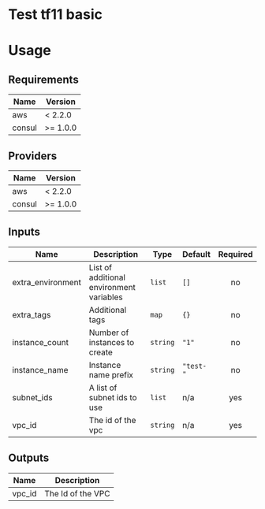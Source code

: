 # Test tf11 basic

# Usage
<!--- BEGIN_TF_DOCS --->
## Requirements

| Name | Version |
|------|---------|
| aws | < 2.2.0 |
| consul | >= 1.0.0 |

## Providers

| Name | Version |
|------|---------|
| aws | < 2.2.0 |
| consul | >= 1.0.0 |

## Inputs

| Name | Description | Type | Default | Required |
|------|-------------|------|---------|:--------:|
| extra\_environment | List of additional environment variables | `list` | `[]` | no |
| extra\_tags | Additional tags | `map` | `{}` | no |
| instance\_count | Number of instances to create | `string` | `"1"` | no |
| instance\_name | Instance name prefix | `string` | `"test-"` | no |
| subnet\_ids | A list of subnet ids to use | `list` | n/a | yes |
| vpc\_id | The id of the vpc | `string` | n/a | yes |

## Outputs

| Name | Description |
|------|-------------|
| vpc\_id | The Id of the VPC |
<!--- END_TF_DOCS --->

